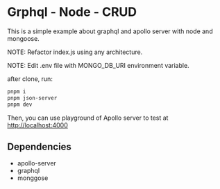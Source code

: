 # Grphql - Node - CRUD

This is a simple example about graphql and apollo server with node and mongoose.

NOTE: Refactor index.js using any architecture.

NOTE: Edit .env file with MONGO_DB_URI environment variable.

after clone, run:

```sh
pnpm i
pnpm json-server
pnpm dev
```

Then, you can use playground of Apollo server to test at [http://localhost:4000](http://localhost:4000)

## Dependencies

- apollo-server
- graphql
- monggose
